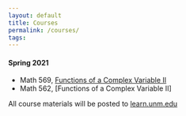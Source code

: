 ```yaml
---
layout: default
title: Courses
permalink: /courses/
tags: 
---
```


#### Spring 2021

- Math 569, [Functions of a Complex Variable II](https://math.unm.edu/~maxim/569-2021-announcement.pdf)
- Math 562, [Functions of a Complex Variable II]



All course materials will be posted to [learn.unm.edu](https://learn.unm.edu/)